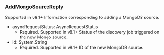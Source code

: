 ### AddMongoSourceReply
Supported in v8.1+
  Information corresponding to adding a MongoDB source.

- asyncRequestStatus: AsyncRequestStatus
  - Required. Supported in v8.1+
  Status of the discovery job triggered on the new Mongo source.
- id: System.String
  - Required. Supported in v8.1+
  ID of the new MongoDB source.
